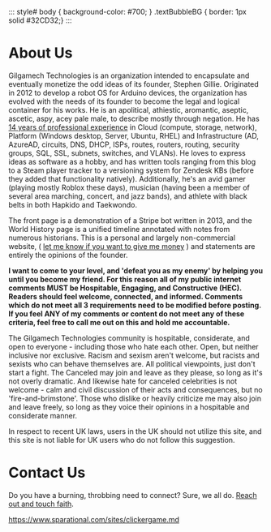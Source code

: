 ::: style#
body { background-color: #700; } .textBubbleBG { border: 1px solid #32CD32;}
:::

# About Us

Gilgamech Technologies is an organization intended to encapsulate and eventually monetize the odd ideas of its founder, Stephen Gillie. Originated in 2012 to develop a robot OS for Arduino devices, the organization has evolved with the needs of its founder to become the legal and logical container for his works. He is an apolitical, athiestic, aromantic, aseptic, ascetic, aspy, acey pale male, to describe mostly through negation. He has [14 years of professional experience](https://www.Gilgamech.com/Resume/Stephen%20Gillie%20Resume.docx) in Cloud (compute, storage, network), Platform (Windows desktop, Server, Ubuntu, RHEL) and Infrastructure (AD, AzureAD, circuits, DNS, DHCP, ISPs, routes, routers, routing, security groups, SQL, SSL, subnets, switches, and VLANs). He loves to express ideas as software as a hobby, and has written tools ranging from this blog to a Steam player tracker to a versioning system for Zendesk KBs (before they added that functionality natively). Additionally, he's an avid gamer (playing mostly Roblox these days), musician (having been a member of several area marching, concert, and jazz bands), and athlete with black belts in both Hapkido and Taekwondo.

The front page is a demonstration of a Stripe bot written in 2013, and the World History page is a unified timeline annotated with notes from numerous historians. This is a personal and largely non-commercial website, ( [let me know if you want to give me money](/contact.html) ) and statements are entirely the opinions of the founder.

**I want to come to your level, and 'defeat you as my enemy' by helping you until you become my friend. For this reason all of my public internet comments MUST be Hospitable, Engaging, and Constructive (HEC). Readers should feel welcome, connected, and informed. Comments which do not meet all 3 requirements need to be modified before posting. If you feel ANY of my comments or content do not meet any of these criteria, feel free to call me out on this and hold me accountable.**

The Gilgamech Technologies community is hospitable, considerate, and open to everyone - including those who hate each other. Open, but neither inclusive nor exclusive. Racism and sexism aren't welcome, but racists and sexists who can behave themselves are. All political viewpoints, just don't start a fight. The Canceled may join and leave as they please, so long as it's not overly dramatic. And likewise hate for canceled celebrities is not welcome - calm and civil discussion of their acts and consequences, but no 'fire-and-brimstone'. Those who dislike or heavily criticize me may also join and leave freely, so long as they voice their opinions in a hospitable and considerate manner.

In respect to recent UK laws, users in the UK should not utilize this site, and this site is not liable for UK users who do not follow this suggestion.

# Contact Us

Do you have a burning, throbbing need to connect? Sure, we all do. [Reach out and touch faith](mailto:contact@Gilgamech.com).

https://www.sparational.com/sites/clickergame.md
